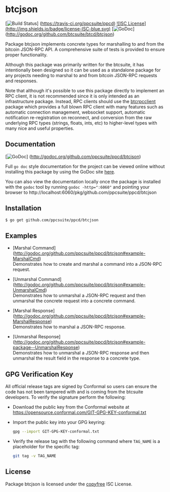 btcjson
=======

[![Build Status](https://travis-ci.org/ppcsuite/ppcd.png?branch=master)]
(https://travis-ci.org/ppcsuite/ppcd) [![ISC License]
(http://img.shields.io/badge/license-ISC-blue.svg)](http://copyfree.org)
[![GoDoc](https://img.shields.io/badge/godoc-reference-blue.svg)]
(http://godoc.org/github.com/btcsuite/btcd/btcjson)

Package btcjson implements concrete types for marshalling to and from the
bitcoin JSON-RPC API.  A comprehensive suite of tests is provided to ensure
proper functionality.

Although this package was primarily written for the btcsuite, it has
intentionally been designed so it can be used as a standalone package for any
projects needing to marshal to and from bitcoin JSON-RPC requests and responses.

Note that although it's possible to use this package directly to implement an
RPC client, it is not recommended since it is only intended as an infrastructure
package.  Instead, RPC clients should use the
[btcrpcclient](https://github.com/btcsuite/btcrpcclient) package which provides
a full blown RPC client with many features such as automatic connection
management, websocket support, automatic notification re-registration on
reconnect, and conversion from the raw underlying RPC types (strings, floats,
ints, etc) to higher-level types with many nice and useful properties.

## Documentation

[![GoDoc](https://img.shields.io/badge/godoc-reference-blue.svg)]
(http://godoc.org/github.com/ppcsuite/ppcd/btcjson)

Full `go doc` style documentation for the project can be viewed online without
installing this package by using the GoDoc site
[here](http://godoc.org/github.com/ppcsuite/ppcd/btcjson).

You can also view the documentation locally once the package is installed with
the `godoc` tool by running `godoc -http=":6060"` and pointing your browser to
http://localhost:6060/pkg/github.com/ppcsuite/ppcd/btcjson

## Installation

```bash
$ go get github.com/ppcsuite/ppcd/btcjson
```

## Examples

* [Marshal Command]
  (http://godoc.org/github.com/ppcsuite/ppcd/btcjson#example-MarshalCmd)  
  Demonstrates how to create and marshal a command into a JSON-RPC request.

* [Unmarshal Command]
  (http://godoc.org/github.com/ppcsuite/ppcd/btcjson#example-UnmarshalCmd)  
  Demonstrates how to unmarshal a JSON-RPC request and then unmarshal the
  concrete request into a concrete command.

* [Marshal Response]
  (http://godoc.org/github.com/ppcsuite/ppcd/btcjson#example-MarshalResponse)  
  Demonstrates how to marshal a JSON-RPC response.

* [Unmarshal Response]
  (http://godoc.org/github.com/ppcsuite/ppcd/btcjson#example-package--UnmarshalResponse)  
  Demonstrates how to unmarshal a JSON-RPC response and then unmarshal the
  result field in the response to a concrete type.

## GPG Verification Key

All official release tags are signed by Conformal so users can ensure the code
has not been tampered with and is coming from the btcsuite developers.  To
verify the signature perform the following:

- Download the public key from the Conformal website at
  https://opensource.conformal.com/GIT-GPG-KEY-conformal.txt

- Import the public key into your GPG keyring:
  ```bash
  gpg --import GIT-GPG-KEY-conformal.txt
  ```

- Verify the release tag with the following command where `TAG_NAME` is a
  placeholder for the specific tag:
  ```bash
  git tag -v TAG_NAME
  ```

## License

Package btcjson is licensed under the [copyfree](http://copyfree.org) ISC
License.
